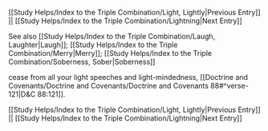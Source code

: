 [[Study Helps/Index to the Triple Combination/Light, Lightly|Previous Entry]]  ||  [[Study Helps/Index to the Triple Combination/Lightning|Next Entry]]

 See also [[Study Helps/Index to the Triple Combination/Laugh, Laughter|Laugh]]; [[Study Helps/Index to the Triple Combination/Merry|Merry]]; [[Study Helps/Index to the Triple Combination/Soberness, Sober|Soberness]]

 cease from all your light speeches and light-mindedness, [[Doctrine and Covenants/Doctrine and Covenants/Doctrine and Covenants 88#^verse-121|D&C 88:121]].

[[Study Helps/Index to the Triple Combination/Light, Lightly|Previous Entry]]  ||  [[Study Helps/Index to the Triple Combination/Lightning|Next Entry]]